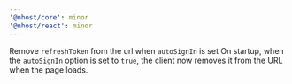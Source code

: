 ```yaml
---
'@nhost/core': minor
'@nhost/react': minor
---
```


Remove `refreshToken` from the url when `autoSignIn` is set
On startup, when the `autoSignIn` option is set to `true`, the client now removes it from the URL when the page loads.
